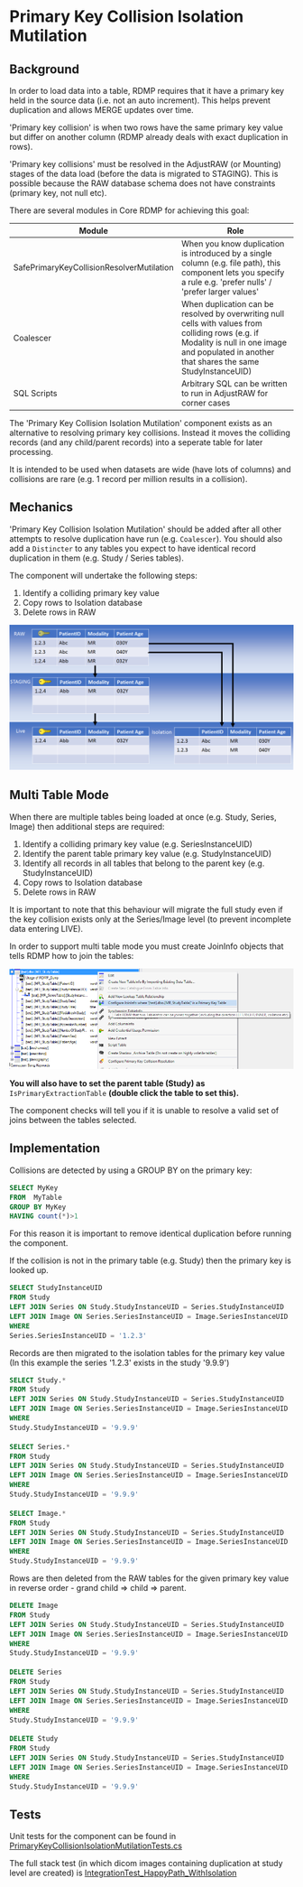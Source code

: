 # Primary Key Collision Isolation Mutilation

## Background

In order to load data into a table, RDMP requires that it have a primary key held in the source data (i.e. not an auto increment).  This helps prevent duplication and allows MERGE updates over time.  

'Primary key collision' is when two rows have the same primary key value but differ on another column (RDMP already deals with exact duplication in rows).  

'Primary key collisions' must be resolved in the AdjustRAW (or Mounting) stages of the data load (before the data is migrated to STAGING).  This is possible because the RAW database schema does not have constraints (primary key, not null etc).

There are several modules in Core RDMP for achieving this goal:

| Module | Role |
| ------------- | ------------- |
| SafePrimaryKeyCollisionResolverMutilation  | When you know duplication is introduced by a single column (e.g. file path), this component lets you specify a rule e.g. 'prefer nulls' / 'prefer larger values'|
| Coalescer  | When duplication can be resolved by overwriting null cells with values from colliding rows (e.g. if Modality is null in one image and populated in another that shares the same StudyInstanceUID)|
| SQL Scripts  | Arbitrary SQL can be written to run in AdjustRAW for corner cases|

The 'Primary Key Collision Isolation Mutilation' component exists as an alternative to resolving primary key collisions.  Instead it moves the colliding records (and any child/parent records) into a seperate table for later processing.

It is intended to be used when datasets are wide (have lots of columns) and collisions are rare (e.g. 1 record per million results in a collision).

## Mechanics

'Primary Key Collision Isolation Mutilation' should be added after all other attempts to resolve duplication have run (e.g. `Coalescer`).  You should also add a `Distincter` to any tables you expect to have identical record duplication in them (e.g. Study / Series tables).

The component will undertake the following steps:

1. Identify a colliding primary key value
2. Copy rows to Isolation database
3. Delete rows in RAW

![Overview](Images/BasicCase.png)

## Multi Table Mode

When there are multiple tables being loaded at once (e.g. Study, Series, Image) then additional steps are required:

1. Identify a colliding primary key value (e.g. SeriesInstanceUID)
2. Identify the parent table primary key value (e.g. StudyInstanceUID)
3. Identify all records in all tables that belong to the parent key (e.g. StudyInstanceUID)
4. Copy rows to Isolation database
3. Delete rows in RAW

It is important to note that this behaviour will migrate the full study even if the key collision exists only at the Series/Image level (to prevent incomplete data entering LIVE).

In order to support multi table mode you must create JoinInfo objects that tells RDMP how to join the tables:

![Telling RDMP about joins](Images/CreateJoinInfo.png)

**You will also have to set the parent table (Study) as** `IsPrimaryExtractionTable` **(double click the table to set this).**

The component checks will tell you if it is unable to resolve a valid set of joins between the tables selected.  

## Implementation

Collisions are detected by using a GROUP BY on the primary key:
```sql
SELECT MyKey 
FROM  MyTable
GROUP BY MyKey
HAVING count(*)>1
```

For this reason it is important to remove identical duplication before running the component.

If the collision is not in the primary table (e.g. Study) then the primary key is looked up.

```sql
SELECT StudyInstanceUID
FROM Study 
LEFT JOIN Series ON Study.StudyInstanceUID = Series.StudyInstanceUID
LEFT JOIN Image ON Series.SeriesInstanceUID = Image.SeriesInstanceUID
WHERE
Series.SeriesInstanceUID = '1.2.3'
```

Records are then migrated to the isolation tables for the primary key value (In this example the series '1.2.3' exists in the study '9.9.9')

```sql
SELECT Study.*
FROM Study 
LEFT JOIN Series ON Study.StudyInstanceUID = Series.StudyInstanceUID
LEFT JOIN Image ON Series.SeriesInstanceUID = Image.SeriesInstanceUID
WHERE
Study.StudyInstanceUID = '9.9.9'

SELECT Series.*
FROM Study 
LEFT JOIN Series ON Study.StudyInstanceUID = Series.StudyInstanceUID
LEFT JOIN Image ON Series.SeriesInstanceUID = Image.SeriesInstanceUID
WHERE
Study.StudyInstanceUID = '9.9.9'

SELECT Image.*
FROM Study 
LEFT JOIN Series ON Study.StudyInstanceUID = Series.StudyInstanceUID
LEFT JOIN Image ON Series.SeriesInstanceUID = Image.SeriesInstanceUID
WHERE
Study.StudyInstanceUID = '9.9.9'
```

Rows are then deleted from the RAW tables for the given primary key value in reverse order - grand child => child => parent.

```sql
DELETE Image
FROM Study 
LEFT JOIN Series ON Study.StudyInstanceUID = Series.StudyInstanceUID
LEFT JOIN Image ON Series.SeriesInstanceUID = Image.SeriesInstanceUID
WHERE
Study.StudyInstanceUID = '9.9.9'

DELETE Series
FROM Study 
LEFT JOIN Series ON Study.StudyInstanceUID = Series.StudyInstanceUID
LEFT JOIN Image ON Series.SeriesInstanceUID = Image.SeriesInstanceUID
WHERE
Study.StudyInstanceUID = '9.9.9'

DELETE Study
FROM Study 
LEFT JOIN Series ON Study.StudyInstanceUID = Series.StudyInstanceUID
LEFT JOIN Image ON Series.SeriesInstanceUID = Image.SeriesInstanceUID
WHERE
Study.StudyInstanceUID = '9.9.9'

```

## Tests

Unit tests for the component can be found in [PrimaryKeyCollisionIsolationMutilationTests.cs](../../SMIPluginTests/Unit/PrimaryKeyCollisionIsolationMutilationTests.cs)

The full stack test (in which dicom images containing duplication at study level are created) is [IntegrationTest_HappyPath_WithIsolation](../../Microservices/Tests/Microservices.Tests.RDMPTests/MicroservicesIntegrationTest.cs)

